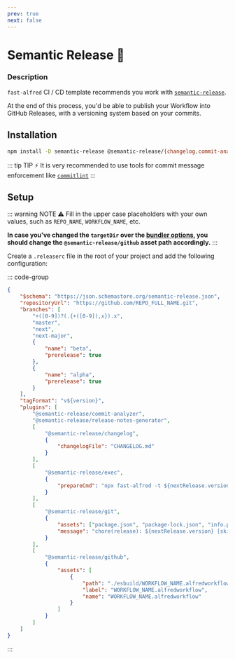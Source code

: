```yaml
---
prev: true
next: false
---
```


# Semantic Release :rocket:

### Description

`fast-alfred` CI / CD template recommends you work with [`semantic-release`](https://github.com/semantic-release/semantic-release).

At the end of this process, you'd be able to publish your Workflow into GitHub Releases, with a versioning system based on your commits.

## Installation

```bash
npm install -D semantic-release @semantic-release/{changelog,commit-analyzer,exec,git,github,release-notes-generator}
```

::: tip TIP :zap:
It is very recommended to use tools for commit message enforcement like [`commitlint`](https://github.com/conventional-changelog/commitlint?tab=readme-ov-file#readme)
:::

## Setup

::: warning NOTE :warning:
Fill in the upper case placeholders with your own values, such as `REPO_NAME`, `WORKFLOW_NAME`, etc.

**In case you've changed the `targetDir` over the [bundler options](/app/setup/bundler-options#targetdir), you should change the `@semantic-release/github` asset path accordingly.**
:::

Create a `.releaserc` file in the root of your project and add the following configuration:

::: code-group

```json [.releaserc]
{
    "$schema": "https://json.schemastore.org/semantic-release.json",
    "repositoryUrl": "https://github.com/REPO_FULL_NAME.git",
    "branches": [
        "+([0-9])?(.{+([0-9]),x}).x",
        "master",
        "next",
        "next-major",
        {
            "name": "beta",
            "prerelease": true
        },
        {
            "name": "alpha",
            "prerelease": true
        }
    ],
    "tagFormat": "v${version}",
    "plugins": [
        "@semantic-release/commit-analyzer",
        "@semantic-release/release-notes-generator",
        [
            "@semantic-release/changelog",
            {
                "changelogFile": "CHANGELOG.md"
            }
        ],
        [
            "@semantic-release/exec",
            {
                "prepareCmd": "npx fast-alfred -t ${nextRelease.version}"
            }
        ],
        [
            "@semantic-release/git",
            {
                "assets": ["package.json", "package-lock.json", "info.plist", "CHANGELOG.md"],
                "message": "chore(release): ${nextRelease.version} [skip ci]\n\n${nextRelease.notes}"
            }
        ],
        [
            "@semantic-release/github",
            {
                "assets": [
                    {
                        "path": "./esbuild/WORKFLOW_NAME.alfredworkflow",
                        "label": "WORKFLOW_NAME.alfredworkflow",
                        "name": "WORKFLOW_NAME.alfredworkflow"
                    }
                ]
            }
        ]
    ]
}
```

:::
